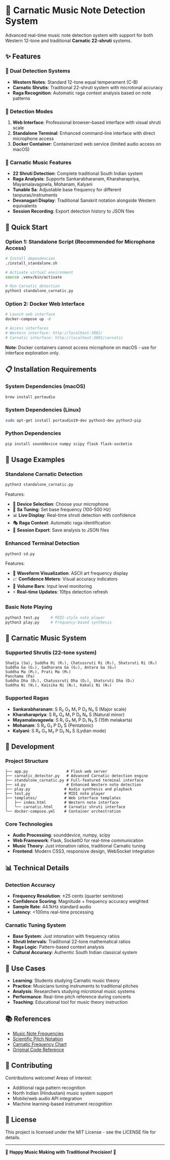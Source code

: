 # 🎵 Carnatic Music Note Detection System

Advanced real-time music note detection system with support for both Western 12-tone and traditional **Carnatic 22-shruti** systems.

## ✨ Features

### 🎼 **Dual Detection Systems**
- **Western Notes**: Standard 12-tone equal temperament (C-B)
- **Carnatic Shrutis**: Traditional 22-shruti system with microtonal accuracy
- **Raga Recognition**: Automatic raga context analysis based on note patterns

### 🎯 **Detection Modes**
1. **Web Interface**: Professional browser-based interface with visual shruti scale
2. **Standalone Terminal**: Enhanced command-line interface with direct microphone access
3. **Docker Container**: Containerized web service (limited audio access on macOS)

### 🎵 **Carnatic Music Features**
- **22 Shruti Detection**: Complete traditional South Indian system
- **Raga Analysis**: Supports Sankarabharanam, Kharaharapriya, Mayamalavagowla, Mohanam, Kalyani
- **Tunable Sa**: Adjustable base frequency for different tanpuras/instruments
- **Devanagari Display**: Traditional Sanskrit notation alongside Western equivalents
- **Session Recording**: Export detection history to JSON files

## 🚀 Quick Start

### Option 1: Standalone Script (Recommended for Microphone Access)

```bash
# Install dependencies
./install_standalone.sh

# Activate virtual environment
source .venv/bin/activate

# Run Carnatic detection
python3 standalone_carnatic.py
```

### Option 2: Docker Web Interface

```bash
# Launch web interface
docker-compose up -d

# Access interfaces
# Western interface: http://localhost:3001/
# Carnatic interface: http://localhost:3001/carnatic
```

**Note**: Docker containers cannot access microphone on macOS - use for interface exploration only.

## 📋 Installation Requirements

### System Dependencies (macOS)
```bash
brew install portaudio
```

### System Dependencies (Linux)
```bash
sudo apt-get install portaudio19-dev python3-dev python3-pip
```

### Python Dependencies
```bash
pip install sounddevice numpy scipy flask flask-socketio
```

## 🎼 Usage Examples

### Standalone Carnatic Detection
```bash
python3 standalone_carnatic.py
```

Features:
- 🎤 **Device Selection**: Choose your microphone
- 🎼 **Sa Tuning**: Set base frequency (100-500 Hz)
- 📊 **Live Display**: Real-time shruti detection with confidence
- 🎭 **Raga Context**: Automatic raga identification
- 💾 **Session Export**: Save analysis to JSON files

### Enhanced Terminal Detection
```bash
python3 sd.py
```

Features:
- 🌊 **Waveform Visualization**: ASCII art frequency display
- 📈 **Confidence Meters**: Visual accuracy indicators  
- 🎯 **Volume Bars**: Input level monitoring
- ⚡ **Real-time Updates**: 10fps detection refresh

### Basic Note Playing
```bash
python3 test.py     # MIDI-style note player
python3 play.py     # Frequency-based synthesis
```

## 🎵 Carnatic Music System

### Supported Shrutis (22-tone system)
```
Shadja (Sa), Suddha Ri (R₁), Chatussruti Ri (R₂), Shatsruti Ri (R₃)
Suddha Ga (G₁), Sadharana Ga (G₂), Antara Ga (G₃)
Suddha Ma (M₁), Prati Ma (M₂)
Panchama (Pa)
Suddha Dha (D₁), Chatussruti Dha (D₂), Shatsruti Dha (D₃)
Suddha Ni (N₁), Kaisika Ni (N₂), Kakali Ni (N₃)
```

### Supported Ragas
- **Sankarabharanam**: S R₂ G₃ M₁ P D₂ N₃ Ṡ (Major scale)
- **Kharaharapriya**: S R₂ G₂ M₁ P D₂ N₂ Ṡ (Natural minor)  
- **Mayamalavagowla**: S R₁ G₃ M₁ P D₁ N₃ Ṡ (15th melakarta)
- **Mohanam**: S R₂ G₃ P D₂ Ṡ (Pentatonic)
- **Kalyani**: S R₂ G₃ M₂ P D₂ N₃ Ṡ (Lydian mode)

## 🔧 Development

### Project Structure
```
├── app.py                 # Flask web server
├── carnatic_detector.py   # Advanced Carnatic detection engine
├── standalone_carnatic.py # Full-featured terminal interface
├── sd.py                  # Enhanced Western note detection
├── play.py               # Audio synthesis and playback
├── test.py               # MIDI note player
├── templates/            # Web interface templates
│   ├── index.html        # Western note interface
│   └── carnatic.html     # Carnatic shruti interface
└── docker-compose.yml    # Container orchestration
```

### Core Technologies
- **Audio Processing**: sounddevice, numpy, scipy
- **Web Framework**: Flask, SocketIO for real-time communication
- **Music Theory**: Just intonation ratios, traditional Carnatic tuning
- **Frontend**: Modern CSS3, responsive design, WebSocket integration

## 📊 Technical Details

### Detection Accuracy
- **Frequency Resolution**: ±25 cents (quarter semitone)
- **Confidence Scoring**: Magnitude + frequency accuracy weighted
- **Sample Rate**: 44.1kHz standard audio
- **Latency**: <100ms real-time processing

### Carnatic Tuning System
- **Base System**: Just intonation with frequency ratios
- **Shruti Intervals**: Traditional 22-tone mathematical ratios
- **Raga Logic**: Pattern-based context analysis
- **Cultural Accuracy**: Authentic South Indian classical system

## 🎯 Use Cases

- **Learning**: Students studying Carnatic music theory
- **Practice**: Musicians tuning instruments to traditional pitches  
- **Analysis**: Researchers studying microtonal music systems
- **Performance**: Real-time pitch reference during concerts
- **Teaching**: Educational tool for music theory instruction

## 📚 References

- [Music Note Frequencies](https://mixbutton.com/mixing-articles/music-note-to-frequency-chart/)
- [Scientific Pitch Notation](https://pages.mtu.edu/~suits/notefreqs.html)  
- [Carnatic Frequency Chart](https://karunyamusicals.com/wp-content/uploads/2020/03/FrequencyChartforMusic.pdf)
- [Original Code Reference](https://github.com/ianvonseggern1/note-prediction/blob/master/note_recognition.py)

## 🤝 Contributing

Contributions welcome! Areas of interest:
- Additional raga pattern recognition
- North Indian (Hindustani) music system support
- Mobile/web audio API integration
- Machine learning-based instrument recognition

## 📄 License

This project is licensed under the MIT License - see the LICENSE file for details.

---

🎵 **Happy Music Making with Traditional Precision!** 🎵